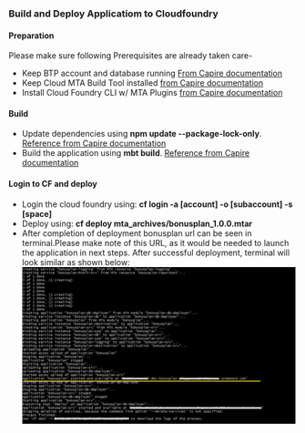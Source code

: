 ### Build and Deploy Applicatiom to Cloudfoundry
#### Preparation 
Please make sure following Prerequisites are already taken care-
* Keep BTP account and database running [From Capire documentation](https://cap.cloud.sap/docs/guides/deployment/to-cf#btp-and-hana)
* Keep Cloud MTA Build Tool installed [ from Capire documentation](https://cap.cloud.sap/docs/guides/deployment/to-cf#mbt)
* Install Cloud Foundry CLI w/ MTA Plugins [ from Capire documentation](https://cap.cloud.sap/docs/guides/deployment/to-cf#cf-cli)

#### Build
* Update dependencies using **npm update --package-lock-only**. [Reference from Capire documentation](https://cap.cloud.sap/docs/guides/deployment/to-cf#freeze-dependencies)
* Build the application using **mbt build**. [Reference from Capire documentation](https://cap.cloud.sap/docs/guides/deployment/to-cf#assemble-with-mbt-build)
#### Login to CF and deploy
* Login the cloud foundry using:
**cf login -a [account] -o [subaccount] -s [space]**
* Deploy using: **cf deploy mta_archives/bonusplan_1.0.0.mtar**
* After completion of deployment bonusplan url can be seen in terminal.Please make note of this URL, as it would be needed to launch the application in next steps.  After successful deployment, terminal will look similar as shown below:
    ![Deployment log](../Images/deployment-log.png "deploy")
